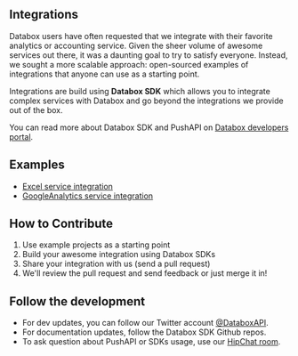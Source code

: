 ## Integrations

Databox users have often requested that we integrate with their favorite analytics or accounting service. Given the sheer volume of awesome services out there, it was a daunting goal to try to satisfy everyone. Instead, we sought a more scalable approach: open-sourced examples of integrations that anyone can use as a starting point.

Integrations are build using **Databox SDK** which allows you to integrate complex services with Databox and go beyond the integrations we provide out of the box.

You can read more about Databox SDK and PushAPI on [Databox developers portal](https://developers.databox.com/libraries).

## Examples

* [Excel service integration](https://github.com/databox/excel-service-example)
* [GoogleAnalytics service integration](https://github.com/databox/ga-service-example)

## How to Contribute

1. Use example projects as a starting point
2. Build your awesome integration using Databox SDKs
3. Share your integration with us (send a pull request)
4. We'll review the pull request and send feedback or just merge it in!

## Follow the development

* For dev updates, you can follow our Twitter account [@DataboxAPI](http://twitter.com/databoxhapi).
* For documentation updates, follow the Databox SDK Github repos.
* To ask question about PushAPI or SDKs usage, use our [HipChat room](https://help.databox.com).
